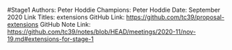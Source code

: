 #Stage1
Authors: Peter Hoddie
Champions: Peter Hoddie
Date: September 2020
Link Titles: extensions
GitHub Link: https://github.com/tc39/proposal-extensions
GitHub Note Link: https://github.com/tc39/notes/blob/HEAD/meetings/2020-11/nov-19.md#extensions-for-stage-1
